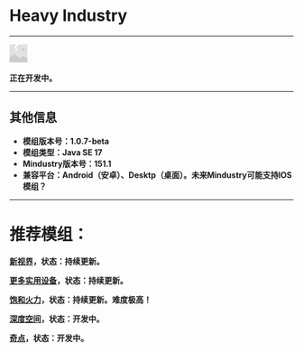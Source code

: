 # Heavy Industry

---

![Logo](assets/sprites-override/effects/error.png)

**正在开发中。**

---

## 其他信息

+ **模组版本号：1.0.7-beta**
+ **模组类型：Java SE 17**
+ **Mindustry版本号：151.1**
+ **兼容平台：Android（安卓）、Desktp（桌面）。未来Mindustry可能支持IOS模组？**

---

# 推荐模组：

**[新视界](https://github.com/Yuria-Shikibe/NewHorizonMod)，状态：持续更新。**

**[更多实用设备](https://github.com/guiYMOUR/mindustry-Extra-Utilities-mod)，状态：持续更新。**

**[饱和火力](https://github.com/RA2EXE/Saturation-Firepower)，状态：持续更新。难度极高！**

**[深度空间](https://github.com/Icexuegao/DeepSpace)，状态：开发中。**

**[奇点](https://github.com/EB-wilson/Singularity)，状态：开发中。**